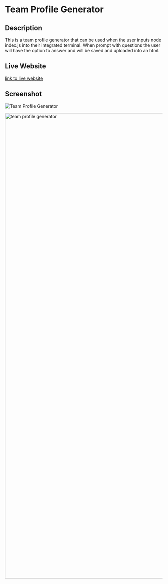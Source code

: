 # Team Profile Generator

## Description
This is a team profile generator that can be used when the user inputs node index.js into their integrated terminal. When prompt with questions the user will have the option to answer and will be saved and uploaded into an html.



## Live Website
[link to live website](https://ryanparketh.github.io/note-taker/)


## Screenshot 
![Team Profile Generator](<img width="1486" alt="Screen Shot 2022-11-18 at 9 48 45 PM" src="https://user-images.githubusercontent.com/110427818/202830779-d1301d16-5c03-4ba9-abc8-fccd4ffd5cd5.png">)



<img width="1486" alt="team profile generator" src="https://user-images.githubusercontent.com/110427818/202830819-450f4dd9-2d03-4245-aed9-76031af16c8d.png">
